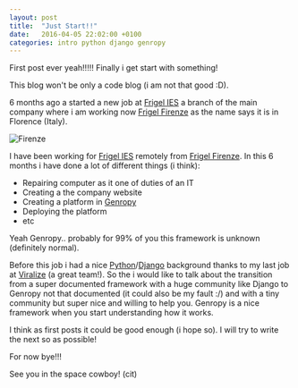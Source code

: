 ```yaml
---
layout: post
title:  "Just Start!!"
date:   2016-04-05 22:02:00 +0100
categories: intro python django genropy
---
```


First post ever yeah!!!!! Finally i get start with something!

This blog won't be only a code blog (i am not that good :D).

6 months ago a started a new job at
[Frigel IES](http://www.iesfrigel.com) a branch of
the main company where i am working now
[Frigel Firenze](http://www.frigel.com) as
the name says it is in Florence (Italy).

![Firenze](http://www.pizzeriaspera.it/wp-content/uploads/2015/05/panorama-firenze.jpg)


I have been working for [Frigel IES](http://www.iesfrigel.com)
remotely from [Frigel Firenze](http://www.frigel.com).
In this 6 months i have done a lot of different things
(i think):
  -  Repairing computer as it one of duties of an IT
  -  Creating a the company website
  -  Creating a platform in [Genropy](http://www.genropy.org)
  -  Deploying the platform
  -  etc

Yeah Genropy.. probably for 99% of you this framework is unknown (definitely normal).

Before this job i had a nice
[Python](https://www.python.org)/[Django](https://www.djangoproject.com) background thanks to my last job at
[Viralize](https://viralize.com) (a great team!).
So the i would like to talk about the transition from a super
documented framework with a huge community like Django to
Genropy not that documented (it could also be my fault :/)
and with a tiny community but super nice and willing to help you.
Genropy is a nice framework when you start understanding how it
works.

I think as first posts it could be good enough (i hope so).
I will try to write the next so as possible!

For now bye!!!

See you in the space cowboy! (cit)
